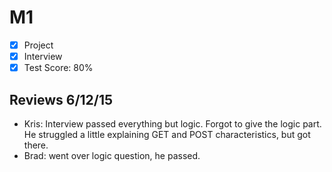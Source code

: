 # M1

- [x] Project 
- [x] Interview
- [x] Test Score: 80%

## Reviews 6/12/15
- Kris: Interview passed everything but logic. Forgot to give the logic part. He struggled a little explaining GET and POST characteristics, but got there. 
- Brad: went over logic question, he passed. 



